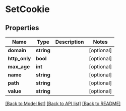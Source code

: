 # SetCookie

## Properties
Name | Type | Description | Notes
------------ | ------------- | ------------- | -------------
**domain** | **string** |  | [optional] 
**http_only** | **bool** |  | [optional] 
**max_age** | **int** |  | [optional] 
**name** | **string** |  | [optional] 
**path** | **string** |  | [optional] 
**value** | **string** |  | [optional] 

[[Back to Model list]](../README.md#documentation-for-models) [[Back to API list]](../README.md#documentation-for-api-endpoints) [[Back to README]](../README.md)


